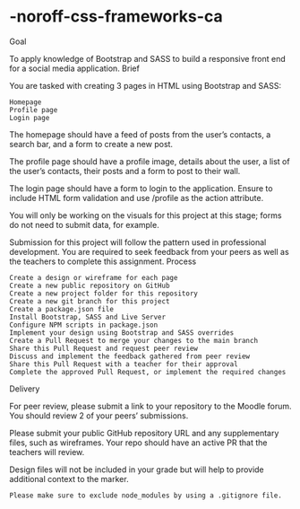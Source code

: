 # -noroff-css-frameworks-ca

Goal

To apply knowledge of Bootstrap and SASS to build a responsive front end for a social media application.
Brief

You are tasked with creating 3 pages in HTML using Bootstrap and SASS:

    Homepage
    Profile page
    Login page

The homepage should have a feed of posts from the user’s contacts, a search bar, and a form to create a new post.

The profile page should have a profile image, details about the user, a list of the user’s contacts, their posts and a form to post to their wall.

The login page should have a form to login to the application. Ensure to include HTML form validation and use /profile as the action attribute.

You will only be working on the visuals for this project at this stage; forms do not need to submit data, for example.

Submission for this project will follow the pattern used in professional development. You are required to seek feedback from your peers as well as the teachers to complete this assignment.
Process

    Create a design or wireframe for each page
    Create a new public repository on GitHub
    Create a new project folder for this repository
    Create a new git branch for this project
    Create a package.json file
    Install Bootstrap, SASS and Live Server
    Configure NPM scripts in package.json
    Implement your design using Bootstrap and SASS overrides
    Create a Pull Request to merge your changes to the main branch
    Share this Pull Request and request peer review
    Discuss and implement the feedback gathered from peer review
    Share this Pull Request with a teacher for their approval
    Complete the approved Pull Request, or implement the required changes

Delivery

For peer review, please submit a link to your repository to the Moodle forum. You should review 2 of your peers’ submissions.

Please submit your public GitHub repository URL and any supplementary files, such as wireframes. Your repo should have an active PR that the teachers will review.

Design files will not be included in your grade but will help to provide additional context to the marker.

    Please make sure to exclude node_modules by using a .gitignore file.
